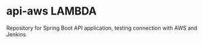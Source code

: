 # api-aws LAMBDA
Repository for Spring Boot API application, testing connection with AWS and Jenkins
